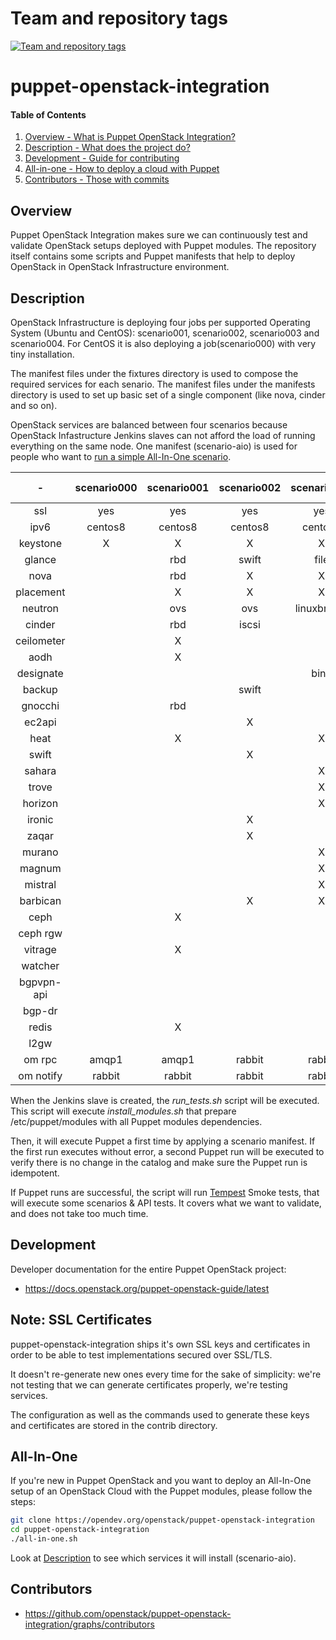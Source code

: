 Team and repository tags
========================

[![Team and repository tags](https://governance.openstack.org/tc/badges/puppet-openstack-integration.svg)](https://governance.openstack.org/tc/reference/tags/index.html)

<!-- Change things from this point on -->

puppet-openstack-integration
============================

#### Table of Contents

1. [Overview - What is Puppet OpenStack Integration?](#overview)
2. [Description - What does the project do?](#description)
3. [Development - Guide for contributing](#development)
4. [All-in-one - How to deploy a cloud with Puppet](#all-in-one)
5. [Contributors - Those with commits](#contributors)


Overview
--------

Puppet OpenStack Integration makes sure we can continuously test and validate
OpenStack setups deployed with Puppet modules. The repository itself contains
some scripts and Puppet manifests that help to deploy OpenStack in OpenStack
Infrastructure environment.


Description
-----------

OpenStack Infrastructure is deploying four jobs per supported Operating System
(Ubuntu and CentOS): scenario001, scenario002, scenario003 and scenario004.
For CentOS it is also deploying a job(scenario000) with very tiny installation.

The manifest files under the fixtures directory is used to compose the required
services for each senario. The manifest files under the manifests directory
is used to set up basic set of a single component (like nova, cinder and so on).

OpenStack services are balanced between four scenarios because OpenStack
Infastructure Jenkins slaves can not afford the load of running everything on
the same node.
One manifest (scenario-aio) is used for people who want to [run a simple All-In-One
scenario](#all-in-one).

|     -      | scenario000 | scenario001 | scenario002 | scenario003 | scenario004 | scenario-aio |
|:----------:|:-----------:|:-----------:|:-----------:|:-----------:|:-----------:|:------------:|
| ssl        |     yes     |     yes     |      yes    |      yes    |     yes     |     no       |
| ipv6       |   centos8   |   centos8   |    centos8  |    centos8  |   centos8   |     no       |
| keystone   |      X      |      X      |       X     |       X     |      X      |      X       |
| glance     |             |     rbd     |     swift   |     file    |  swift+rgw  |    file      |
| nova       |             |     rbd     |       X     |       X     |     rbd     |      X       |
| placement  |             |      X      |       X     |       X     |      X      |      X       |
| neutron    |             |     ovs     |      ovs    | linuxbridge |     ovs     |     ovs      |
| cinder     |             |     rbd     |     iscsi   |             |             |   iscsi      |
| ceilometer |             |      X      |             |             |             |              |
| aodh       |             |      X      |             |             |             |              |
| designate  |             |             |             |     bind    |             |              |
| backup     |             |             |    swift    |             |             |              |
| gnocchi    |             |     rbd     |             |             |             |              |
| ec2api     |             |             |       X     |             |             |              |
| heat       |             |      X      |             |       X     |             |              |
| swift      |             |             |       X     |             |             |              |
| sahara     |             |             |             |       X     |             |              |
| trove      |             |             |             |       X     |             |              |
| horizon    |             |             |             |       X     |             |      X       |
| ironic     |             |             |       X     |             |             |              |
| zaqar      |             |             |       X     |             |             |              |
| murano     |             |             |             |       X     |             |              |
| magnum     |             |             |             |       X     |             |              |
| mistral    |             |             |             |       X     |             |              |
| barbican   |             |             |       X     |       X     |             |              |
| ceph       |             |      X      |             |             |      X      |              |
| ceph rgw   |             |             |             |             |      X      |              |
| vitrage    |             |      X      |             |             |             |              |
| watcher    |             |             |             |             |      X      |              |
| bgpvpn-api |             |             |             |             |      X      |              |
| bgp-dr     |             |             |             |             |      X      |              |
| redis      |             |      X      |             |             |             |              |
| l2gw       |             |             |             |             |      X      |              |
| om rpc     |    amqp1    |    amqp1    |    rabbit   |    rabbit   |    rabbit   |    rabbit    |
| om notify  |    rabbit   |    rabbit   |    rabbit   |    rabbit   |    rabbit   |    rabbit    |

When the Jenkins slave is created, the *run_tests.sh* script will be executed.
This script will execute *install_modules.sh* that prepare /etc/puppet/modules
with all Puppet modules dependencies.

Then, it will execute Puppet a first time by applying a scenario manifest.
If the first run executes without error, a second Puppet run will be executed to
verify there is no change in the catalog and make sure the Puppet run is
idempotent.

If Puppet runs are successful, the script will run
[Tempest](https://docs.openstack.org/tempest/latest/overview.html) Smoke
tests, that will execute some scenarios & API tests. It covers what we want to
validate, and does not take too much time.


Development
-----------

Developer documentation for the entire Puppet OpenStack project:

* https://docs.openstack.org/puppet-openstack-guide/latest

Note: SSL Certificates
----------------------

puppet-openstack-integration ships it's own SSL keys and certificates in order
to be able to test implementations secured over SSL/TLS.

It doesn't re-generate new ones every time for the sake of simplicity: we're
not testing that we can generate certificates properly, we're testing services.

The configuration as well as the commands used to generate these keys and
certificates are stored in the contrib directory.

All-In-One
----------

If you're new in Puppet OpenStack and you want to deploy an All-In-One setup of
an OpenStack Cloud with the Puppet modules, please follow the steps:

```bash
git clone https://opendev.org/openstack/puppet-openstack-integration
cd puppet-openstack-integration
./all-in-one.sh
```

Look at [Description](#description) to see which services it will install
(scenario-aio).


Contributors
------------

* https://github.com/openstack/puppet-openstack-integration/graphs/contributors

